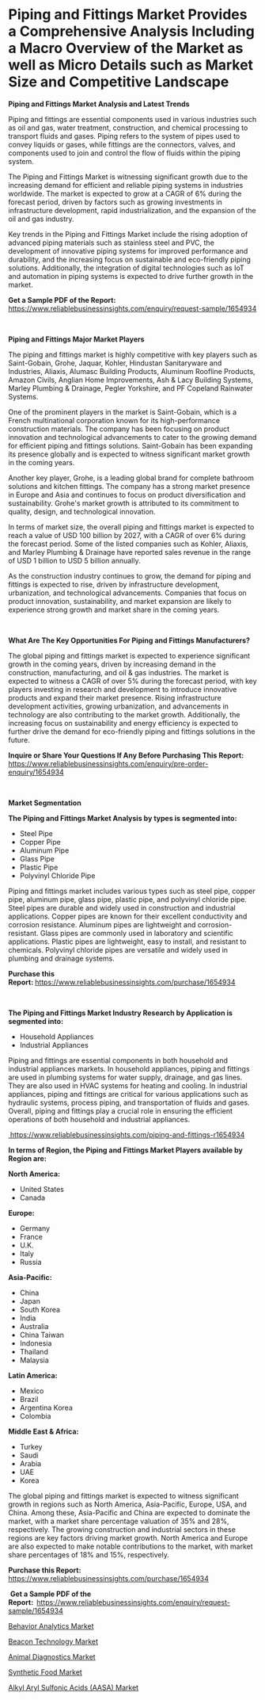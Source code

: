 <p><h1>Piping and Fittings Market Provides a Comprehensive Analysis Including a Macro Overview of the Market as well as Micro Details such as Market Size and Competitive Landscape</h1></p><p><strong>Piping and Fittings Market Analysis and Latest Trends</strong></p>
<p><p>Piping and fittings are essential components used in various industries such as oil and gas, water treatment, construction, and chemical processing to transport fluids and gases. Piping refers to the system of pipes used to convey liquids or gases, while fittings are the connectors, valves, and components used to join and control the flow of fluids within the piping system.</p><p>The Piping and Fittings Market is witnessing significant growth due to the increasing demand for efficient and reliable piping systems in industries worldwide. The market is expected to grow at a CAGR of 6% during the forecast period, driven by factors such as growing investments in infrastructure development, rapid industrialization, and the expansion of the oil and gas industry.</p><p>Key trends in the Piping and Fittings Market include the rising adoption of advanced piping materials such as stainless steel and PVC, the development of innovative piping systems for improved performance and durability, and the increasing focus on sustainable and eco-friendly piping solutions. Additionally, the integration of digital technologies such as IoT and automation in piping systems is expected to drive further growth in the market.</p></p>
<p><strong>Get a Sample PDF of the Report:&nbsp;</strong> <a href="https://www.reliablebusinessinsights.com/enquiry/request-sample/1654934">https://www.reliablebusinessinsights.com/enquiry/request-sample/1654934</a></p>
<p>&nbsp;</p>
<p><strong>Piping and Fittings Major Market Players</strong></p>
<p><p>The piping and fittings market is highly competitive with key players such as Saint-Gobain, Grohe, Jaquar, Kohler, Hindustan Sanitaryware and Industries, Aliaxis, Alumasc Building Products, Aluminum Roofline Products, Amazon Civils, Anglian Home Improvements, Ash & Lacy Building Systems, Marley Plumbing & Drainage, Pegler Yorkshire, and PF Copeland Rainwater Systems.</p><p>One of the prominent players in the market is Saint-Gobain, which is a French multinational corporation known for its high-performance construction materials. The company has been focusing on product innovation and technological advancements to cater to the growing demand for efficient piping and fittings solutions. Saint-Gobain has been expanding its presence globally and is expected to witness significant market growth in the coming years.</p><p>Another key player, Grohe, is a leading global brand for complete bathroom solutions and kitchen fittings. The company has a strong market presence in Europe and Asia and continues to focus on product diversification and sustainability. Grohe's market growth is attributed to its commitment to quality, design, and technological innovation.</p><p>In terms of market size, the overall piping and fittings market is expected to reach a value of USD 100 billion by 2027, with a CAGR of over 6% during the forecast period. Some of the listed companies such as Kohler, Aliaxis, and Marley Plumbing & Drainage have reported sales revenue in the range of USD 1 billion to USD 5 billion annually.</p><p>As the construction industry continues to grow, the demand for piping and fittings is expected to rise, driven by infrastructure development, urbanization, and technological advancements. Companies that focus on product innovation, sustainability, and market expansion are likely to experience strong growth and market share in the coming years.</p></p>
<p>&nbsp;</p>
<p><strong>What Are The Key Opportunities For Piping and Fittings Manufacturers?</strong></p>
<p><p>The global piping and fittings market is expected to experience significant growth in the coming years, driven by increasing demand in the construction, manufacturing, and oil & gas industries. The market is expected to witness a CAGR of over 5% during the forecast period, with key players investing in research and development to introduce innovative products and expand their market presence. Rising infrastructure development activities, growing urbanization, and advancements in technology are also contributing to the market growth. Additionally, the increasing focus on sustainability and energy efficiency is expected to further drive the demand for eco-friendly piping and fittings solutions in the future.</p></p>
<p><strong>Inquire or Share Your Questions If Any Before Purchasing This Report:</strong> <a href="https://www.reliablebusinessinsights.com/enquiry/pre-order-enquiry/1654934">https://www.reliablebusinessinsights.com/enquiry/pre-order-enquiry/1654934</a></p>
<p>&nbsp;</p>
<p><strong>Market Segmentation</strong></p>
<p><strong>The Piping and Fittings Market Analysis by types is segmented into:</strong></p>
<p><ul><li>Steel Pipe</li><li>Copper Pipe</li><li>Aluminum Pipe</li><li>Glass Pipe</li><li>Plastic Pipe</li><li>Polyvinyl Chloride Pipe</li></ul></p>
<p><p>Piping and fittings market includes various types such as steel pipe, copper pipe, aluminum pipe, glass pipe, plastic pipe, and polyvinyl chloride pipe. Steel pipes are durable and widely used in construction and industrial applications. Copper pipes are known for their excellent conductivity and corrosion resistance. Aluminum pipes are lightweight and corrosion-resistant. Glass pipes are commonly used in laboratory and scientific applications. Plastic pipes are lightweight, easy to install, and resistant to chemicals. Polyvinyl chloride pipes are versatile and widely used in plumbing and drainage systems.</p></p>
<p><strong>Purchase this Report:&nbsp;</strong><a href="https://www.reliablebusinessinsights.com/purchase/1654934">https://www.reliablebusinessinsights.com/purchase/1654934</a></p>
<p>&nbsp;</p>
<p><strong>The Piping and Fittings Market Industry Research by Application is segmented into:</strong></p>
<p><ul><li>Household Appliances</li><li>Industrial Appliances</li></ul></p>
<p><p>Piping and fittings are essential components in both household and industrial appliances markets. In household appliances, piping and fittings are used in plumbing systems for water supply, drainage, and gas lines. They are also used in HVAC systems for heating and cooling. In industrial appliances, piping and fittings are critical for various applications such as hydraulic systems, process piping, and transportation of fluids and gases. Overall, piping and fittings play a crucial role in ensuring the efficient operations of both household and industrial appliances.</p></p>
<p><a href="https://www.reliablebusinessinsights.com/piping-and-fittings-r1654934">&nbsp;https://www.reliablebusinessinsights.com/piping-and-fittings-r1654934</a></p>
<p><strong>In terms of Region, the Piping and Fittings Market Players available by Region are:</strong></p>
<p>
    <p> <strong> North America: </strong>
        <ul>
            <li>United States</li>
            <li>Canada</li>
        </ul>
        </p> 
    <p> <strong> Europe: </strong>
        <ul>
            <li>Germany</li>
            <li>France</li>
            <li>U.K.</li>
            <li>Italy</li>
            <li>Russia</li>
        </ul>
        </p> 
    <p> <strong> Asia-Pacific: </strong>
        <ul>
            <li>China</li>
            <li>Japan</li>
            <li>South Korea</li>
            <li>India</li>
            <li>Australia</li>
            <li>China Taiwan</li>
            <li>Indonesia</li>
            <li>Thailand</li>
            <li>Malaysia</li>
        </ul>
        </p> 
    <p> <strong> Latin America: </strong>
        <ul>
            <li>Mexico</li>
            <li>Brazil</li>
            <li>Argentina Korea</li>
            <li>Colombia</li>
        </ul>
        </p> 
    <p> <strong> Middle East & Africa: </strong>
        <ul>
            <li>Turkey</li>
            <li>Saudi</li>
            <li>Arabia</li>
            <li>UAE</li>
            <li>Korea</li>
        </ul>
    </p>
    </p>
<p><p>The global piping and fittings market is expected to witness significant growth in regions such as North America, Asia-Pacific, Europe, USA, and China. Among these, Asia-Pacific and China are expected to dominate the market, with a market share percentage valuation of 35% and 28%, respectively. The growing construction and industrial sectors in these regions are key factors driving market growth. North America and Europe are also expected to make notable contributions to the market, with market share percentages of 18% and 15%, respectively.</p></p>
<p><strong>Purchase this Report: </strong><a href="https://www.reliablebusinessinsights.com/purchase/1654934">https://www.reliablebusinessinsights.com/purchase/1654934</a></p>
<p>&nbsp;<strong>Get a Sample PDF of the Report:&nbsp;&nbsp;</strong><a href="https://www.reliablebusinessinsights.com/enquiry/request-sample/1654934">https://www.reliablebusinessinsights.com/enquiry/request-sample/1654934</a></p>
<p><strong></strong></p>
<p><p><a href="https://github.com/ranaacryptoaddmin/Market-Research-Report-List-1/blob/main/behavior-analytics-market.md">Behavior Analytics Market</a></p><p><a href="https://github.com/jadenRaynor/Market-Research-Report-List-1/blob/main/beacon-technology-market.md">Beacon Technology Market</a></p><p><a href="https://github.com/JordyBecker/Market-Research-Report-List-1/blob/main/animal-diagnostics-market.md">Animal Diagnostics Market</a></p><p><a href="https://github.com/sydneyHley85/Market-Research-Report-List-1/blob/main/synthetic-food-market.md">Synthetic Food Market</a></p><p><a href="https://www.linkedin.com/pulse/alkyl-aryl-sulfonic-acids-aasa-market-report-product-type-low-xtclf?trackingId=nylv7Y4HQSmy%2BgROZtbRqg%3D%3D">Alkyl Aryl Sulfonic Acids (AASA) Market</a></p></p>